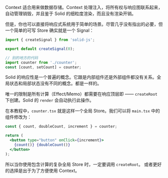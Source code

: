 Context 适合用来做数据存储。Context 处理注入，将所有权与响应图联系起来，自动管理销毁，并且鉴于 Solid 的细粒度渲染，而且没有渲染开销。

但是，你也可以直接将响应式系统用于简单的场景。尽管几乎没有指出的必要，但一个简单的可写 Store 确实就是一个 Signal：

```js
import { createSignal } from 'solid-js';

export default createSignal(0);

// 别的地方的代码
import counter from './counter';
const [count, setCount] = counter;
```

Solid 的响应性是一个普遍的概念。它跟是内部组件还是外部组件都没有关系。全局状态和局部状态没有不同的概念。都是一样的。

唯一的限制是所有计算（Effect/Memo）都需要在响应顶层即 —— `createRoot` 下创建。Solid 的 `render` 会自动执行此操作。

在本教程中，`counter.tsx` 就是这样一个全局 Store。我们可以将 `main.tsx` 中的组件修改为：

```jsx
const { count, doubleCount, increment } = counter;

return (
  <button type="button" onClick={increment}>
    {count()} {doubleCount()}
  </button>
);
```

所以当你使用包含计算的复杂全局 Store 时，一定要调用 `createRoot`。 或者更好的选择是出于为了方便使用 Context。
